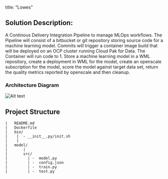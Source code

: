 
title: "Lowes"

## Solution Description:

A Continous Delivery Integration Pipeline to manage MLOps workflows. The Pipeline will consist of a bitbucket or git repository storing source code for a machine learning model. Commits will trigger a container image build that will be deployed on an OCP cluster running Cloud Pak for Data. The Container will run code to 1. Store a machine learning model in a WML repository, create a deployment in WML for the model, create an openscale subscription for the model, score the model against target data set, return the quality metrics reported by openscale and then cleanup. 

### Architecture Diagram
![Alt text](plot.png)




## Project Structure

```project
|   README.md
|   Dockerfile
|   bin/
|    |  - __init__.py/init.sh 
|    |
|   model/
|       |
|       src/
|         | -  model.py
|         | -  config.json
|         | -  train.py
|         | -  test.py
```
